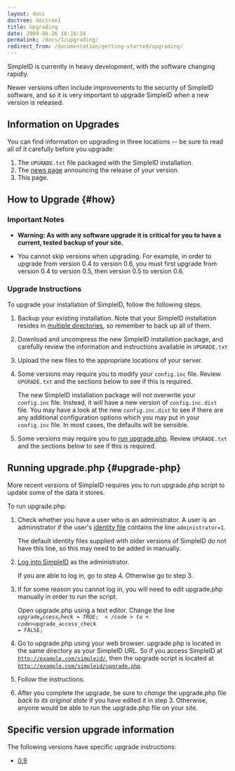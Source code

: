 ```yaml
---
layout: docs
doctree: doctree1
title: Upgrading
date: 2009-06-26 16:16:34
permalink: /docs/1/upgrading/
redirect_from: /documentation/getting-started/upgrading/
---
```


SimpleID is currently in heavy development, with the software changing rapidly.

Newer versions often include improvements to the security of SimpleID software, and so it is very important to upgrade SimpleID when a new version is released.

## Information on Upgrades

You can find information on upgrading in three locations -- be sure to read all of it carefully before you upgrade:

1. The <code>UPGRADE.txt</code> file packaged with the SimpleID installation.
2. The [news page](/news) announcing the release of your version.
3. This page.


## How to Upgrade  {#how}

### Important Notes

- **Warning: As with any software upgrade it is critical for you to have a current, tested backup of your site.**

- You cannot skip versions when upgrading.  For example, in order to upgrade from version 0.4 to version 0.6, you must first upgrade from version 0.4 to version 0.5, then version 0.5 to version 0.6.


### Upgrade Instructions

To upgrade your installation of SimpleID, follow the following steps.

1. Backup your existing installation. Note that your SimpleID installation resides in [multiple directories](/docs/1/installing), so remember to back up all of them.

2. Download and uncompress the new SimpleID installation package, and carefully review the information and instructions available in <code>UPGRADE.txt</code>

3. Upload the new files to the appropriate locations of your server.

4. Some versions may require you to modify your <code>config.inc</code> file.  Review <code>UPGRADE.txt</code> and the sections below to see if this is required.

    The new SimpleID installation package will not overwrite your <code>config.inc</code> file.  Instead, it will have a new version of <code>config.inc.dist</code> file.  You may have a look at the new <code>config.inc.dist</code> to see if there are any additional configuration options which you may put in your <code>config.inc</code> file.  In most cases, the defaults will be sensible.

5. Some versions may require you to [run upgrade.php](#upgrade-php).  Review <code>UPGRADE.txt</code> and the sections below to see if this is required.

## Running upgrade.php    {#upgrade-php}

More recent versions of SimpleID requires you to run upgrade.php script to update some of the data it stores.

To run upgrade.php:

1. Check whether you have a user who is an administrator.  A user is an administrator if the user's [identity file](/docs/1/identity-files/) contains the line <code>administrator=1</code>.

    The default identity files supplied with older versions of SimpleID do not have this line, so this may need to be added in manually.

2. [Log into SimpleID](/docs/1/login) as the administrator.

    If you are able to log in, go to step 4.  Otherwise go to step 3.

3. If for some reason you cannot log in, you will need to edit upgrade.php manually in order to run the script.

    Open upgrade.php using a text editor.  Change the line <code>$upgrade_access_check = TRUE;</code> to <code>$upgrade_access_check = FALSE;</code>

4. Go to upgrade.php using your web browser.  upgrade.php is located in the same directory as your SimpleID URL.  So if you access SimpleID at <code>http://example.com/simpleid/</code>, then the upgrade script is located at <code>http://example.com/simpleid/upgrade.php</code>.

5. Follow the instructions.

6. After you complete the upgrade, be sure to *change* the upgrade.php file *back to its original state* if you have edited it in step 3. Otherwise, anyone would be able to run the upgrade.php file on your site.

## Specific version upgrade information

The following versions have specific upgrade instructions:

  - [0.9](/docs/1/upgrading/0.9)